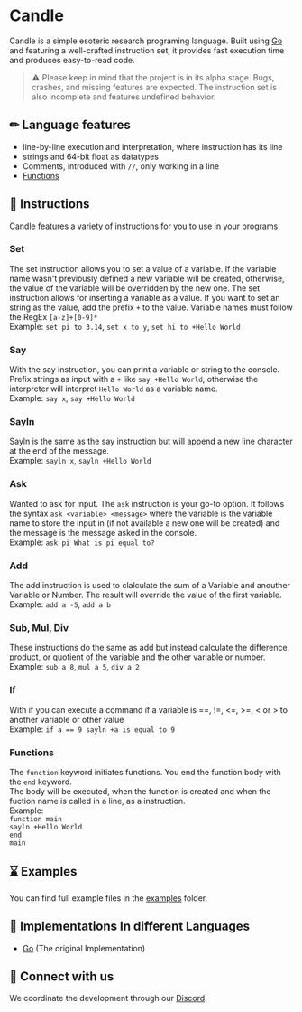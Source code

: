 Candle
======

Candle is a simple esoteric research programing language. Built using [Go](https://go.dev) and featuring a well-crafted instruction set, it provides fast execution time and produces easy-to-read code.

> ⚠️ Please keep in mind that the project is in its alpha stage. Bugs, crashes, and missing features are expected. The instruction set is also incomplete and features undefined behavior.

✏ Language features
-------------------

*   line-by-line execution and interpretation, where instruction has its line
*   strings and 64-bit float as datatypes
*   Comments, introduced with `//`, only working in a line
*   [Functions](#functions)

📎 Instructions
---------------

Candle features a variety of instructions for you to use in your programs

### Set

The set instruction allows you to set a value of a variable. If the variable name wasn't previously defined a new variable will be created, otherwise, the value of the variable will be overridden by the new one. The set instruction allows for inserting a variable as a value. If you want to set an string as the value, add the prefix `+` to the value. Variable names must follow the RegEx `[a-z]+[0-9]*`  
Example: `set pi to 3.14`, `set x to y`, `set hi to +Hello World`

### Say

With the say instruction, you can print a variable or string to the console. Prefix strings as input with a `+` like `say +Hello World`, otherwise the interpreter will interpret `Hello World` as a variable name.  
Example: `say x`, `say +Hello World`

### Sayln

Sayln is the same as the say instruction but will append a new line character at the end of the message.  
Example: `sayln x`, `sayln +Hello World`

### Ask

Wanted to ask for input. The `ask` instruction is your go-to option. It follows the syntax `ask <variable> <message>` where the variable is the variable name to store the input in (if not available a new one will be created) and the message is the message asked in the console.  
Example: `ask pi What is pi equal to?`

### Add

The add instruction is used to clalculate the sum of a Variable and anouther Variable or Number. The result will override the value of the first variable.  
Example: `add a -5`, `add a b`

### Sub, Mul, Div

These instructions do the same as add but instead calculate the difference, product, or quotient of the variable and the other variable or number.  
Example: `sub a 8`, `mul a 5`, `div a 2`

### If

With if you can execute a command if a variable is ==, !=, <=, >=, < or > to another variable or other value  
Example: `if a == 9 sayln +a is equal to 9`

### Functions

The `function` keyword initiates functions. You end the function body with the `end` keyword.  
The body will be executed, when the function is created and when the fuction name is called in a line, as a instruction.  
Example:  
`function main`<br />
`sayln +Hello World`<br />
`end` <br />
`main`

⌛ Examples
----------

You can find full example files in the [examples](https://github.com/Amiraxoba/Candle/tree/go/examples) folder.

📝 Implementations In different Languages
-----------------------------------------

*   [Go](https://github.com/Amiraxoba/Candle/tree/go) (The original Implementation)

🚢 Connect with us
------------------

We coordinate the development through our [Discord](https://discord.gg/sFaZtaSX9j).
